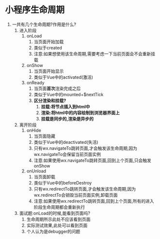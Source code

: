 # 小程序生命周期

1. 一共有几个生命周期?作用是什么?
   1. 进入阶段
      1. onLoad
         1. 当页面开始加载
         2. 类似于created
         3. 注意:如果想使用该生命周期,需要考虑一下当前页面会不会重新挂载
      2. onShow
         1. 当页面开始显示
         2. 类似于Vue中的activated(激活)
      3. onReady
         1. 当页面**首次**渲染完成之后
         2. 类似于Vue中的mounted+$nextTick
         3. **区分渲染和挂载?**
            1. **挂载:将节点插入到html中**
            2. **渲染:将html中的内容绘制到浏览器界面上**
            3. **挂载是同步的,渲染是异步的**
   2. 离开阶段
      1. onHide
         1. 当页面隐藏
         2. 类似于Vue中的deactivated(失活)
         3. 只有wx.navigateTo跳转页面,才会触发该生命周期,因为wx.navigateTo会保留当前页面实例
         4. 注意:如果使用wx.navigateTo跳转页面,回到上个页面,只会触发onShow
      2. onUnload
         1. 当页面卸载
         2. 类似于Vue中的beforeDestroy
         3. 只有wx.redirectTo跳转页面,才会触发该生命周期,因为wx.redirectTo会销毁当前页面实例,卸载页面
         4. 注意:如果使用wx.redirectTo跳转页面,回到上个页面,所有的进入阶段生命周期都会重新执行
   3. 面试题:onLoad的时候,能看到页面吗?
      1. 生命周期所示此处不应该看到页面
      2. 实际测试效果,此处可以看到页面
      3. 个人认为是debugger的问题

